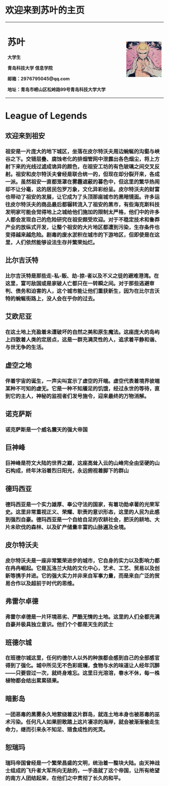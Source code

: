 #          欢迎来到苏叶的主页



<table border="0">
  <tr>
    <td width="75%">
      <h1>苏叶</h1>
      <p><b>大学生</b></p>
      <p><b>青岛科技大学 信息学院</b></p>
      <p><b>邮箱：2976795045@qq.com</b></p>
      <p><b>地址：青岛市崂山区松岭路99号青岛科技大学大学</b></p>
    </td>
    <td width="25%">
      <img src="111.jpg" width="100%">     
    </td>
  </tr>
</table>


# League of Legends
## 欢迎来到祖安
### 祖安是一片庞大的地下城区，坐落在皮尔特沃夫周边蜿蜒的沟壑与峡谷之下。交错层叠、腐蚀老化的排烟管网中泄露出各色烟尘，将上方射下来的光线过滤成诡异的颜色，在祖安工坊的有色玻璃之间交叉反射。祖安和皮尔特沃夫曾经是联合统一的，但现在却分裂开来，各成一派。虽然祖安一直都笼罩在雾霾遮蔽的暮色中，但这里的繁华热闹却不让分毫，这的居民包罗万象，文化异彩纷呈。皮尔特沃夫的财富也带动了祖安的发展，让它成为了头顶那座城市的黑暗镜面。许多运往皮尔特沃夫的商品最后都辗转流入了祖安的黑市，有些海克斯科技发明家可能会觉得地上之城给他们施加的限制太严格，他们中的许多人都会发现自己的危险研究在祖安颇受欢迎。对于不稳定技术和鲁莽产业的放纵式开发，让整个祖安的大片地区都遭到污染，生存条件也变得越来越危险。剧毒的废水淤积在城市的下游地区，但即使是在这里，人们依然能够设法生存并繁荣灿烂。
## 比尔吉沃特
### 比尔吉沃特是那些走-私-贩、劫-掠-者以及不义之徒的避难港湾。在这里，富可敌国或是家破人亡都只在一转瞬之间。对于那些逃避审判、债务和迫害的人，这个城市能让他们重获新生，因为在比尔吉沃特的蜿蜒街路上，没人会在乎你的过去。
## 艾欧尼亚
### 在这土地上充盈着未遭破坏的自然之美和原生魔法。这座庞大的岛屿上四散着人类的定居点，这是一群充满灵性的人，追求着平静和谐、与世无争的生活。
## 虚空之地
### 伴着宇宙的诞生，一声尖叫宣示了虚空的开端。虚空代表着境界彼端某种不可知的虚无。它是一种不知餍足的饥饿，经过永世的等待，直到它的主人，神秘的监视者们发号施令，迎来最终的万物消解。
## 诺克萨斯
### 诺克萨斯是一个威名震天的强大帝国
## 巨神峰
### 巨神峰是符文大陆的世界之巅，这座高耸入云的山峰完全由坚硬的山石构成，终年沐浴着烈日阳光，永远俯视着脚下的群山
## 德玛西亚
### 德玛西亚是一个实力雄厚、奉公守法的国家，有着功勋卓著的光荣军史。这里非常重视正义、荣耀、职责的意识形态，这里的人民为此感到强烈自豪。德玛西亚是一个自给自足的农耕社会，肥沃的耕地、大片未砍伐的森林、以及矿产储量丰富的山脉遍及全境。
## 皮尔特沃夫
### 皮尔特沃夫是一座非常繁荣进步的城市，它自身的实力以及影响力都在冉冉崛起。它是瓦洛兰大陆的文化中心，艺术、工艺、贸易以及创新等携手并进。它的强大实力并非来自军事力量，而是来自广泛的贸易合作以及超前于时代的思维。
## 弗雷尔卓德
### 弗雷尔卓德是一片环境恶劣、严酷无情的土地。这里的人们全都充满自豪并极具独立意识。他们个个都是天生的武士
## 班德尔城
### 在班德尔城这里，任何约德尔人以外的种族都会感到自己的全部感官得到了强化。城中所见无不色彩斑斓，食物与水的味道让人经年沉醉——只要尝过一次，就终身难忘。这里日光溶溶，春水不休，每一株植物都会结出累累硕果。
## 暗影岛
### 一团恶毒的黑雾永久地萦绕着这片群岛，就连土地本身也被恶毒的巫术污染。任何凡人如果胆敢踏上这片凄凉的海岸，就会被渐渐偷走生命力，继而引来永不知足、猎食成性的死灵。
## 恕瑞玛
### 瑞玛帝国曾经是一个繁荣昌盛的文明，统治着一整块大陆。由天神战士组成的飞升者大军所向无敌的，一手造就了这个帝国，让所有绝望的南方人团结起来，在他们之中贯彻了长久的和平。
